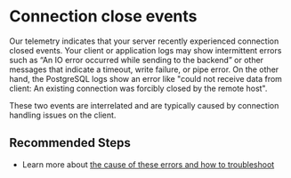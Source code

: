 <properties
	pageTitle="Connections closed - Azure Database for PostgreSQL"
	description="Connections closed - Azure Database for PostgreSQL"
	infoBubbleText="Found recent connection close event"
	service="microsoft.dbforpostgresql"
	resource="dbforpostgresql"
	ms.author="raagyema"
	displayOrder="100"
	articleId="dbforpostgresql-asc-connectivity-forcecloseconnections"
	diagnosticScenario="OrcasPostgresForceCloseConnectionsV2TroubleShooter"
	selfHelpType="diagnostics"
	supportTopicIds="32731217, 32639977"
	cloudEnvironments="public, blackForest, Fairfax, usnat, ussec"
	ownershipId="AzureData_AzureDatabaseforPostgreSQL"
/>

# Connection close events

<!--issueDescription-->
Our telemetry indicates that your server recently experienced connection closed events. Your client or application logs may show intermittent errors such as “An IO error occurred while sending to the backend” or other messages that indicate a timeout, write failure, or pipe error. On the other hand, the PostgreSQL logs show an error like "could not receive data from client: An existing connection was forcibly closed by the remote host". 

These two events are interrelated and are typically caused by connection handling issues on the client.
<!--/issueDescription-->

## **Recommended Steps**
* Learn more about [the cause of these errors and how to troubleshoot](https://techcommunity.microsoft.com/t5/azure-database-for-postgresql/troubleshoot-postgresql-an-existing-connection-was-forcibly/ba-p/925164)